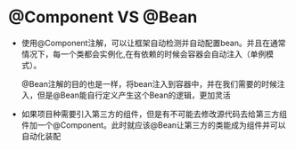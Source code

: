 # @Component VS @Bean
-  使用@Component注解，可以让框架自动检测并自动配置bean。并且在通常情况下，每一个类都会实例化,在有依赖的时候会容器会自动注入（单例模式）。

   @Bean注解的目的也是一样，将bean注入到容器中，并在我们需要的时候注入，但是@Bean能自行定义产生这个Bean的逻辑，更加灵活
   
-   如果项目种需要引入第三方的组件，但是有不可能去修改源代码去给第三方组件加一个@Component。此时就应该@Bean让第三方的类能成为组件并可以自动化装配
